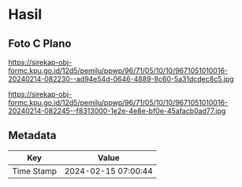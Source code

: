 # Hasil

## Foto C Plano

https://sirekap-obj-formc.kpu.go.id/12d5/pemilu/ppwp/96/71/05/10/10/9671051010016-20240214-082230--ad94e54d-0646-4889-8c60-5a31dcdec8c5.jpg

https://sirekap-obj-formc.kpu.go.id/12d5/pemilu/ppwp/96/71/05/10/10/9671051010016-20240214-082245--f8313000-1e2e-4e8e-bf0e-45afacb0ad77.jpg


## Metadata

| Key        | Value               |
| ---------- | ------------------- |
| Time Stamp | 2024-02-15 07:00:44 |



